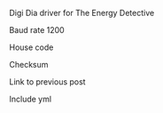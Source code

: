 Digi Dia driver for The Energy Detective

Baud rate 1200

House code

Checksum

Link to previous post

Include yml